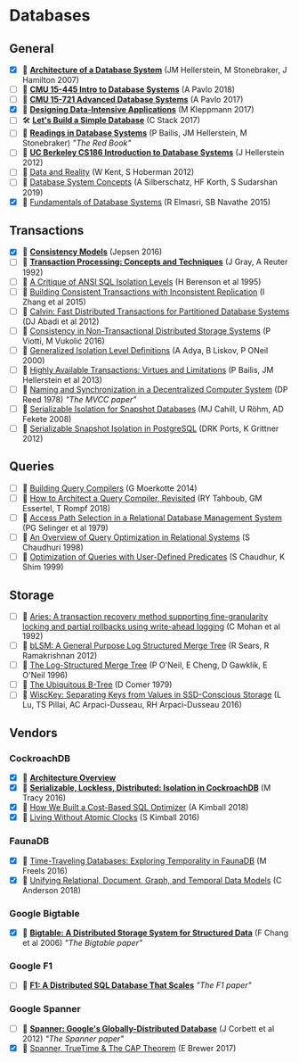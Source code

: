 # Databases

## General

- [x] 📄 [**Architecture of a Database System**](http://db.cs.berkeley.edu/papers/fntdb07-architecture.pdf) (JM Hellerstein, M Stonebraker, J Hamilton 2007)
- [ ] 🎥 [**CMU 15-445 Intro to Database Systems**](https://www.youtube.com/playlist?list=PLSE8ODhjZXja3hgmuwhf89qboV1kOxMx7) (A Pavlo 2018)
- [ ] 🎥 [**CMU 15-721 Advanced Database Systems**](https://www.youtube.com/playlist?list=PLSE8ODhjZXjYgTIlqf4Dy9KQpQ7kn1Tl0) (A Pavlo 2017)
- [x] 📖 [**Designing Data-Intensive Applications**](https://dataintensive.net/) (M Kleppmann 2017)
- [ ] 🛠 [**Let's Build a Simple Database**](https://cstack.github.io/db_tutorial/) (C Stack 2017)
- [ ] 📄 [**Readings in Database Systems**](http://www.redbook.io) (P Bailis, JM Hellerstein, M Stonebraker) _"The Red Book"_
- [ ] 🎥 [**UC Berkeley CS186 Introduction to Database Systems**](https://archive.org/details/UCBerkeley_Course_Computer_Science_186#) (J Hellerstein 2012)
- [ ] 📖 [Data and Reality](https://www.amazon.com/Data-Reality-Perspective-Perceiving-Information/dp/1935504215) (W Kent, S Hoberman 2012)
- [ ] 📖 [Database System Concepts](https://www.db-book.com/db7/index.html) (A Silberschatz, HF Korth, S Sudarshan 2019)
- [x] 📖 [Fundamentals of Database Systems](https://www.amazon.com/Fundamentals-Database-Systems-Ramez-Elmasri/dp/0133970779) (R Elmasri, SB Navathe 2015)

## Transactions

- [x] 🔗 [**Consistency Models**](https://jepsen.io/consistency) (Jepsen 2016)
- [ ] 📖 [**Transaction Processing: Concepts and Techniques**](https://www.amazon.com/Transaction-Processing-Concepts-Techniques-Management/dp/1558601902#customerReviews) (J Gray, A Reuter 1992)
- [ ] 📄 [A Critique of ANSI SQL Isolation Levels](https://www.microsoft.com/en-us/research/wp-content/uploads/2016/02/tr-95-51.pdf) (H Berenson et al 1995)
- [ ] 📄 [Building Consistent Transactions with Inconsistent Replication](http://delivery.acm.org/10.1145/2820000/2815404/p263-zhang.pdf) (I Zhang et al 2015)
- [ ] 📄 [Calvin: Fast Distributed Transactions for Partitioned Database Systems](http://cs.yale.edu/homes/thomson/publications/calvin-sigmod12.pdf) (DJ Abadi et al 2012)
- [ ] 📄 [Consistency in Non-Transactional Distributed Storage Systems](https://arxiv.org/pdf/1512.00168.pdf) (P Viotti, M Vukolić 2016)
- [ ] 📄 [Generalized Isolation Level Definitions](http://pmg.csail.mit.edu/papers/icde00.pdf) (A Adya, B Liskov, P ONeil 2000)
- [ ] 📄 [Highly Available Transactions: Virtues and Limitations](http://www.vldb.org/pvldb/vol7/p181-bailis.pdf) (P Bailis, JM Hellerstein et al 2013)
- [ ] 📄 [Naming and Synchronization in a Decentralized Computer System](https://dspace.mit.edu/bitstream/handle/1721.1/16279/05331643-MIT.pdf) (DP Reed 1978) _"The MVCC paper"_
- [ ] 📄 [Serializable Isolation for Snapshot Databases](https://courses.cs.washington.edu/courses/cse444/08au/544M/READING-LIST/fekete-sigmod2008.pdf) (MJ Cahill, U Röhm, AD Fekete 2008)
- [ ] 📄 [Serializable Snapshot Isolation in PostgreSQL](https://drkp.net/papers/ssi-vldb12.pdf) (DRK Ports, K Grittner 2012)

## Queries

- [ ] 📖 [Building Query Compilers](http://pi3.informatik.uni-mannheim.de/~moer/querycompiler.pdf) (G Moerkotte 2014)
- [ ] 📄 [How to Architect a Query Compiler, Revisited](https://www.cs.purdue.edu/homes/rompf/papers/tahboub-sigmod18.pdf) (RY Tahboub, GM Essertel, T Rompf 2018)
- [ ] 📄 [Access Path Selection
in a Relational Database Management System](https://www2.cs.duke.edu/courses/compsci516/cps216/spring03/papers/selinger-etal-1979.pdf) (PG Selinger et al 1979)
- [ ] 📄 [An Overview of Query Optimization in Relational Systems](https://web.stanford.edu/class/cs345d-01/rl/chaudhuri98.pdf) (S Chaudhuri 1998)
- [ ] 📄 [Optimization of Queries with User-Defined Predicates](http://www.vldb.org/conf/1996/P087.PDF) (S Chaudhur, K Shim 1999)

## Storage

- [ ] 📄 [Aries: A transaction recovery method supporting fine-granularity locking and partial rollbacks using write-ahead logging](https://cs.stanford.edu/people/chrismre/cs345/rl/aries.pdf) (C Mohan et al 1992)
- [ ] 📄 [bLSM: A General Purpose Log Structured Merge Tree](http://www.eecs.harvard.edu/~margo/cs165/papers/gp-lsm.pdf) (R Sears, R Ramakrishnan 2012)
- [ ] 📄 [The Log-Structured Merge Tree](https://www.cs.umb.edu/~poneil/lsmtree.pdf) (P O'Neil, E Cheng, D Gawklik, E O'Neil 1996)
- [ ] 📄 [The Ubiquitous B-Tree](http://cgi.di.uoa.gr/~ad/M149/ubiquitous_btree.pdf) (D Comer 1979)
- [ ] 📄 [WiscKey: Separating Keys from Values in SSD-Conscious Storage](https://www.usenix.org/system/files/conference/fast16/fast16-papers-lu.pdf) (L Lu, TS Pillai, AC Arpaci-Dusseau, RH Arpaci-Dusseau 2016)

## Vendors

### CockroachDB

- [x] 🔗 [**Architecture Overview**](https://www.cockroachlabs.com/docs/stable/architecture/overview.html)
- [x] 💬 [**Serializable, Lockless, Distributed: Isolation in CockroachDB**](https://www.cockroachlabs.com/blog/serializable-lockless-distributed-isolation-cockroachdb/) (M Tracy 2016)
- [x] 💬 [How We Built a Cost-Based SQL Optimizer](https://www.cockroachlabs.com/blog/building-cost-based-sql-optimizer/) (A Kimball 2018)
- [x] 💬 [Living Without Atomic Clocks](https://www.cockroachlabs.com/blog/living-without-atomic-clocks/) (S Kimball 2016)

### FaunaDB

- [x] 💬 [Time-Traveling Databases: Exploring Temporality in FaunaDB](https://fauna.com/blog/time-traveling-databases) (M Freels 2016)
- [x] 💬 [Unifying Relational, Document, Graph, and Temporal Data Models](https://fauna.com/blog/unifying-relational-document-graph-and-temporal-data-models) (C Anderson 2018)

### Google Bigtable

- [x] 📄 [**Bigtable: A Distributed Storage System for Structured Data**](https://static.googleusercontent.com/media/research.google.com/en//archive/bigtable-osdi06.pdf) (F Chang et al 2006) _"The Bigtable paper"_

### Google F1

- [ ] 📄 [**F1: A Distributed SQL Database That Scales**](https://static.googleusercontent.com/media/research.google.com/en//pubs/archive/41344.pdf) _"The F1 paper"_

### Google Spanner

- [ ] 📄 [**Spanner: Google's Globally-Distributed Database**](http://static.googleusercontent.com/media/research.google.com/en//pubs/archive/39966.pdf) (J Corbett et al 2012) _"The Spanner paper"_
- [x] 📄 [Spanner, TrueTime & The CAP Theorem](https://static.googleusercontent.com/media/research.google.com/en//pubs/archive/45855.pdf) (E Brewer 2017)

